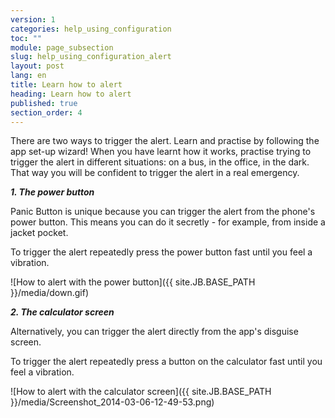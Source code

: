 ```yaml
---
version: 1
categories: help_using_configuration
toc: ""
module: page_subsection
slug: help_using_configuration_alert
layout: post
lang: en
title: Learn how to alert
heading: Learn how to alert
published: true
section_order: 4
---
```


There are two ways to trigger the alert. Learn and practise by following the app set-up wizard! When you have learnt how it works, practise trying to trigger the alert in different situations: on a bus, in the office, in the dark. That way you will be confident to trigger the alert in a real emergency.

_**1.	The power button**_

Panic Button is unique because you can trigger the alert from the phone's power button. This means you can do it secretly - for example, from inside a jacket pocket. 

To trigger the alert repeatedly press the power button fast until you feel a vibration.

![How to alert with the power button]({{ site.JB.BASE_PATH }}/media/down.gif)

_**2.	The calculator screen**_ 

Alternatively, you can trigger the alert directly from the app's disguise screen.

To trigger the alert repeatedly press a button on the calculator fast until you feel a vibration.

![How to alert with the calculator screen]({{ site.JB.BASE_PATH }}/media/Screenshot_2014-03-06-12-49-53.png)